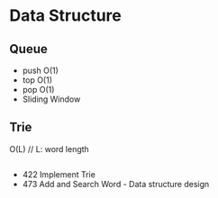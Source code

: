 # Data Structure
## Queue
* push O(1)
* top O(1)
* pop O(1)
* Sliding Window

## Trie
O(L) // L: word length
``` java
```
* 422 Implement Trie
* 473 Add and Search Word - Data structure design


